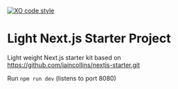[![XO code style](https://img.shields.io/badge/code_style-XO-5ed9c7.svg)](https://github.com/sindresorhus/xo)
# Light Next.js Starter Project 

Light weight Next.js starter kit based on https://github.com/iaincollins/nextjs-starter.git

Run `npm run dev` (listens to port 8080)